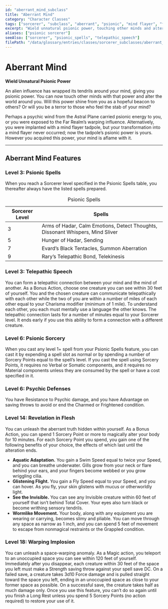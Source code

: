 ```yaml
---
id: "aberrant_mind_subclass"
title: "Aberrant Mind"
category: "Character Classes"
tags: ["sorcerer", "subclass", "aberrant", "psionic", "mind flayer", "far realm"]
excerpt: "Wield unnatural psionic power, touching other minds and altering the world around you."
aliases: ["psionic sorcerer"]
seeAlso: ["sorcerer", "psionic_spells", "telepathic_speech"]
filePath: "/data/glossary/entries/classes/sorcerer_subclasses/aberrant_sorcery.md"
---
```

# Aberrant Mind

**Wield Unnatural Psionic Power**

An alien influence has wrapped its tendrils around your mind, giving you psionic power. You can now touch other minds with that power and alter the world around you. Will this power shine from you as a hopeful beacon to others? Or will you be a terror to those who feel the stab of your mind?

Perhaps a psychic wind from the Astral Plane carried psionic energy to you, or you were exposed to the Far Realm’s warping influence. Alternatively, you were implanted with a mind flayer tadpole, but your transformation into a mind flayer never occurred; now the tadpole’s psionic power is yours. However you acquired this power, your mind is aflame with it.

---
## Aberrant Mind Features

### Level 3: Psionic Spells
When you reach a Sorcerer level specified in the Psionic Spells table, you thereafter always have the listed <span data-term-id="spells_chapter" class="glossary-term-link-from-markdown">spells</span> prepared.
<div class="not-prose my-4">
  <table class="min-w-full divide-y divide-gray-600 border border-gray-600 rounded-lg shadow-md">
    <caption class="text-lg font-semibold text-amber-300 p-2 bg-gray-700/50 rounded-t-lg">Psionic Spells</caption>
    <thead class="bg-gray-700/50">
      <tr>
        <th scope="col" class="px-4 py-3 text-left text-xs font-medium text-sky-300 uppercase tracking-wider border-b border-gray-600">Sorcerer Level</th>
        <th scope="col" class="px-4 py-3 text-left text-xs font-medium text-sky-300 uppercase tracking-wider border-b border-gray-600">Spells</th>
      </tr>
    </thead>
    <tbody class="bg-gray-800/50 divide-y divide-gray-700">
      <tr><td>3</td><td>Arms of Hadar, Calm Emotions, Detect Thoughts, Dissonant Whispers, Mind Sliver</td></tr>
      <tr><td>5</td><td>Hunger of Hadar, Sending</td></tr>
      <tr><td>7</td><td>Evard’s Black Tentacles, Summon Aberration</td></tr>
      <tr><td>9</td><td>Rary’s Telepathic Bond, Telekinesis</td></tr>
    </tbody>
  </table>
</div>

### Level 3: Telepathic Speech
You can form a telepathic connection between your mind and the mind of another. As a <span data-term-id="bonus_action" class="glossary-term-link-from-markdown">Bonus Action</span>, choose one creature you can see within 30 feet of yourself. You and the chosen creature can communicate telepathically with each other while the two of you are within a number of miles of each other equal to your Charisma modifier (minimum of 1 mile). To understand each other, you each must mentally use a language the other knows.
The telepathic connection lasts for a number of minutes equal to your Sorcerer level. It ends early if you use this ability to form a connection with a different creature.

### Level 6: Psionic Sorcery
When you cast any level 1+ <span data-term-id="spells_chapter" class="glossary-term-link-from-markdown">spell</span> from your Psionic Spells feature, you can cast it by expending a <span data-term-id="spell_level_slots" class="glossary-term-link-from-markdown">spell slot</span> as normal or by spending a number of Sorcery Points equal to the <span data-term-id="spells_chapter" class="glossary-term-link-from-markdown">spell</span>’s level. If you cast the <span data-term-id="spells_chapter" class="glossary-term-link-from-markdown">spell</span> using Sorcery Points, it requires no <span data-term-id="spell_components_rules" class="glossary-term-link-from-markdown">Verbal</span> or <span data-term-id="spell_components_rules" class="glossary-term-link-from-markdown">Somatic</span> components, and it requires no <span data-term-id="spell_components_rules" class="glossary-term-link-from-markdown">Material components</span> unless they are consumed by the <span data-term-id="spells_chapter" class="glossary-term-link-from-markdown">spell</span> or have a cost specified in it.

### Level 6: Psychic Defenses
You have <span data-term-id="resistance" class="glossary-term-link-from-markdown">Resistance</span> to <span data-term-id="psychic_damage" class="glossary-term-link-from-markdown">Psychic damage</span>, and you have <span data-term-id="advantage" class="glossary-term-link-from-markdown">Advantage</span> on <span data-term-id="saving_throw" class="glossary-term-link-from-markdown">saving throws</span> to avoid or end the <span data-term-id="charmed_condition" class="glossary-term-link-from-markdown">Charmed</span> or <span data-term-id="frightened_condition" class="glossary-term-link-from-markdown">Frightened</span> condition.

### Level 14: Revelation in Flesh
You can unleash the aberrant truth hidden within yourself. As a <span data-term-id="bonus_action" class="glossary-term-link-from-markdown">Bonus Action</span>, you can spend 1 Sorcery Point or more to magically alter your body for 10 minutes. For each Sorcery Point you spend, you gain one of the following benefits of your choice, the effects of which last until the alteration ends.
*   **Aquatic Adaptation.** You gain a <span data-term-id="swim_speed" class="glossary-term-link-from-markdown">Swim Speed</span> equal to twice your <span data-term-id="speed" class="glossary-term-link-from-markdown">Speed</span>, and you can breathe underwater. Gills grow from your neck or flare behind your ears, and your fingers become webbed or you grow wriggling cilia.
*   **Glistening Flight.** You gain a <span data-term-id="fly_speed" class="glossary-term-link-from-markdown">Fly Speed</span> equal to your <span data-term-id="speed" class="glossary-term-link-from-markdown">Speed</span>, and you can hover. As you fly, your skin glistens with mucus or otherworldly light.
*   **See the Invisible.** You can see any <span data-term-id="invisible_condition" class="glossary-term-link-from-markdown">Invisible</span> creature within 60 feet of yourself that isn’t behind <span data-term-id="total_cover" class="glossary-term-link-from-markdown">Total Cover</span>. Your eyes also turn black or become writhing sensory tendrils.
*   **Wormlike Movement.** Your body, along with any equipment you are wearing or carrying, becomes slimy and pliable. You can move through any space as narrow as 1 inch, and you can spend 5 feet of movement to escape from nonmagical restraints or the <span data-term-id="grappled_condition" class="glossary-term-link-from-markdown">Grappled condition</span>.

### Level 18: Warping Implosion
You can unleash a space-warping anomaly. As a <span data-term-id="magic_action" class="glossary-term-link-from-markdown">Magic action</span>, you teleport to an unoccupied space you can see within 120 feet of yourself. Immediately after you disappear, each creature within 30 feet of the space you left must make a <span data-term-id="strength_saving_throw" class="glossary-term-link-from-markdown">Strength saving throw</span> against your <span data-term-id="spell_save_dc" class="glossary-term-link-from-markdown">spell save DC</span>. On a failed save, a creature takes 3d10 <span data-term-id="force_damage" class="glossary-term-link-from-markdown">Force damage</span> and is pulled straight toward the space you left, ending in an unoccupied space as close to your former space as possible. On a successful save, the creature takes half as much damage only.
Once you use this feature, you can’t do so again until you finish a <span data-term-id="long_rest" class="glossary-term-link-from-markdown">Long Rest</span> unless you spend 5 Sorcery Points (no <span data-term-id="action" class="glossary-term-link-from-markdown">action</span> required) to restore your use of it.
